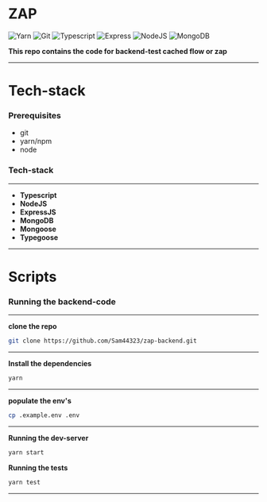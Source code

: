 # ZAP

![Yarn](https://img.shields.io/badge/-Yarn-333333?style=for-the-badge&logo=yarn&logoColor=61dbfb)
![Git](https://img.shields.io/badge/-Git-333333?style=for-the-badge&logo=git&logoColor=61dbfb)
![Typescript](https://img.shields.io/badge/-Typescript-333333?style=for-the-badge&logo=typescript&logoColor=61dbfb)
![Express](https://img.shields.io/badge/-ExpressJS-333333?style=for-the-badge&logo=express&logoColor=61dbfb)
![NodeJS](https://img.shields.io/badge/-NodeJS-333333?style=for-the-badge&logo=node.js&logoColor=61dbfb)
![MongoDB](https://img.shields.io/badge/-MongoDB-333333?style=for-the-badge&logo=mongodb&logoColor=61dbfb)

**This repo contains the code for backend-test cached flow or zap**

---

# **Tech-stack**

### Prerequisites

- git
- yarn/npm
- node

### **Tech-stack**

---

- **Typescript**
- **NodeJS**
- **ExpressJS**
- **MongoDB**
- **Mongoose**
- **Typegoose**

---

# **Scripts**

### Running the backend-code

---

**clone the repo**

```bash
git clone https://github.com/Sam44323/zap-backend.git
```

---

**Install the dependencies**

```bash
yarn
```

---

**populate the env's**

```bash
cp .example.env .env

```

---

**Running the dev-server**

```bash
yarn start
```

**Running the tests**

```bash
yarn test
```

---
